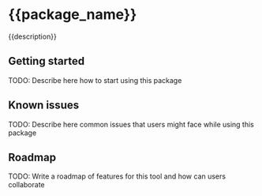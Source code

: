 ﻿# {{package_name}}
{{description}}

## Getting started

TODO: Describe here how to start using this package

## Known issues

TODO: Describe here common issues that users might face while using this package

## Roadmap

TODO: Write a roadmap of features for this tool and how can users collaborate 
